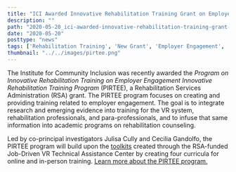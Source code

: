 ```yaml
---
title: "ICI Awarded Innovative Rehabilitation Training Grant on Employer Engagement"
description: ""
path: "2020-05-20_ici-awarded-innovative-rehabilitation-training-grant-on-employer-engagement"
date: "2020-05-20"
posttype: "news"
tags: ['Rehabilitation Training', 'New Grant', 'Employer Engagement', 'Community Inclusion', 'Explore Vr']
thumbnail: "../../images/pirtee.png"
---
```


The Institute for Community Inclusion was recently awarded the  _Program on Innovative Rehabilitation Training on Employer Engagement Innovative Rehabilitation Training Program_  (PIRTEE), a Rehabilitation Services Administration (RSA) grant. The PIRTEE program focuses on creating and providing training related to employer engagement. The goal is to integrate research and emerging evidence into training for the VR system, rehabilitation professionals, and para-professionals, and to infuse that same information into academic programs on rehabilitation counseling.

Led by co-principal investigators Julisa Cully and Cecilia Gandolfo, the PIRTEE program will build upon the  [toolkits](https://www.explorevr.org/toolkits)  created through the RSA-funded Job-Driven VR Technical Assistance Center by creating four curricula for online and in-person training.  [Learn more about the PIRTEE program.](https://www.explorevr.org/program-innovative-rehabilitation-training-employer-engagement-pirtee)

